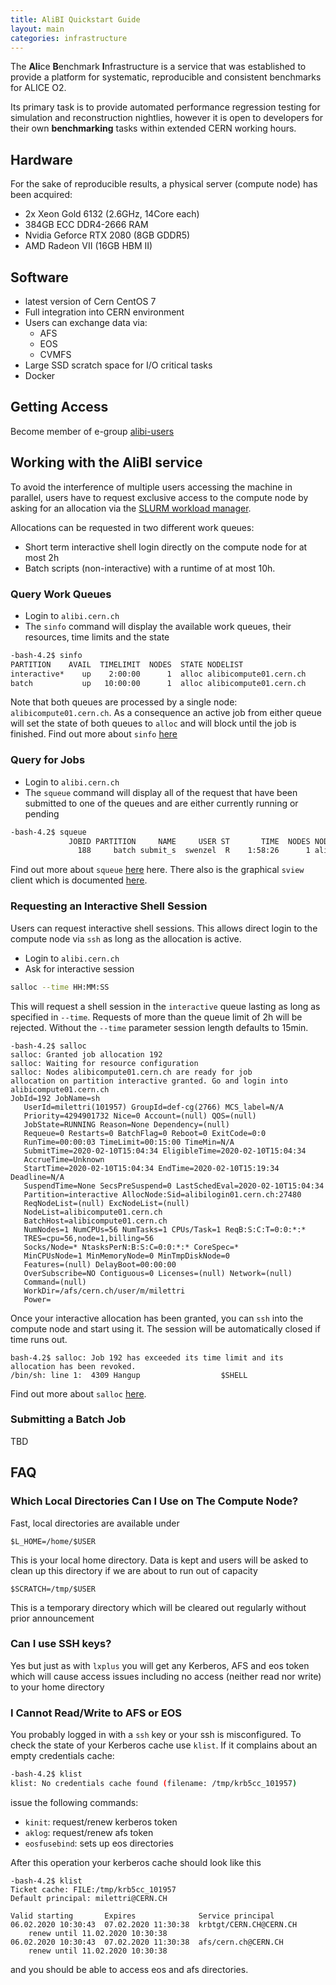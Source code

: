 ```yaml
---
title: AliBI Quickstart Guide 
layout: main
categories: infrastructure
---
```



The **Ali**ce **B**enchmark **I**nfrastructure is a service that was established to provide a platform for systematic, reproducible and consistent benchmarks for ALICE O2.

Its primary task is to provide automated performance regression testing for simulation and reconstruction nightlies, however it is open to developers for their own **benchmarking** tasks within extended CERN working hours.

## Hardware
For the sake of reproducible results, a physical server (compute node) has been acquired:
* 2x Xeon Gold 6132 (2.6GHz, 14Core each)
* 384GB ECC DDR4-2666 RAM
* Nvidia Geforce RTX 2080 (8GB GDDR5)
* AMD Radeon VII (16GB HBM II)

## Software
* latest version of Cern CentOS 7
* Full integration into CERN environment
* Users can exchange data via:
    * AFS
    * EOS
    * CVMFS
* Large SSD scratch space for I/O critical tasks
* Docker 

## Getting Access
Become member of e-group [alibi-users](https://e-groups.cern.ch/)

## Working with the AliBI service
To avoid the interference of multiple users accessing the machine in parallel, users have to request exclusive access to the compute node by asking for an allocation via the [SLURM workload manager](https://slurm.schedmd.com/).

Allocations can be requested in two different work queues:
* Short term interactive shell login directly on the compute node for at most 2h
* Batch scripts (non-interactive) with a runtime of at most 10h.

### Query Work Queues
* Login to `alibi.cern.ch`
* The `sinfo` command will display the available work queues, their resources, time limits and the state 
```bash
-bash-4.2$ sinfo
PARTITION    AVAIL  TIMELIMIT  NODES  STATE NODELIST
interactive*    up    2:00:00      1  alloc alibicompute01.cern.ch
batch           up   10:00:00      1  alloc alibicompute01.cern.ch
```
Note that both queues are processed by a single node: `alibicompute01.cern.ch`. As a consequence an active job from either queue will set the state of both queues to `alloc` and will block until the job is finished.
Find out more about `sinfo` [here](https://slurm.schedmd.com/sinfo.html)

### Query for Jobs
* Login to `alibi.cern.ch`
* The `squeue` command will display all of the request that have been submitted to one of the queues and are either currently running or pending
```bash
-bash-4.2$ squeue 
             JOBID PARTITION     NAME     USER ST       TIME  NODES NODELIST(REASON)
               188     batch submit_s  swenzel  R    1:58:26      1 alibicompute01.cern.ch

```
Find out more about `squeue` [here](https://slurm.schedmd.com/squeue.html) here. There also is the graphical `sview` client which is documented [here](https://slurm.schedmd.com/sview.html).

### Requesting an Interactive Shell Session
Users can request interactive shell sessions. This allows direct login to the compute node via `ssh` as long as the allocation is active. 
* Login to `alibi.cern.ch`
* Ask for interactive session
```bash
salloc --time HH:MM:SS
```
This will request a shell session in the `interactive` queue lasting as long as specified in `--time`. Requests of more than the queue limit of 2h will be rejected. Without the `--time` parameter session length defaults to 15min.

```
-bash-4.2$ salloc 
salloc: Granted job allocation 192
salloc: Waiting for resource configuration
salloc: Nodes alibicompute01.cern.ch are ready for job
allocation on partition interactive granted. Go and login into alibicompute01.cern.ch
JobId=192 JobName=sh
   UserId=milettri(101957) GroupId=def-cg(2766) MCS_label=N/A
   Priority=4294901732 Nice=0 Account=(null) QOS=(null)
   JobState=RUNNING Reason=None Dependency=(null)
   Requeue=0 Restarts=0 BatchFlag=0 Reboot=0 ExitCode=0:0
   RunTime=00:00:03 TimeLimit=00:15:00 TimeMin=N/A
   SubmitTime=2020-02-10T15:04:34 EligibleTime=2020-02-10T15:04:34
   AccrueTime=Unknown
   StartTime=2020-02-10T15:04:34 EndTime=2020-02-10T15:19:34 Deadline=N/A
   SuspendTime=None SecsPreSuspend=0 LastSchedEval=2020-02-10T15:04:34
   Partition=interactive AllocNode:Sid=alibilogin01.cern.ch:27480
   ReqNodeList=(null) ExcNodeList=(null)
   NodeList=alibicompute01.cern.ch
   BatchHost=alibicompute01.cern.ch
   NumNodes=1 NumCPUs=56 NumTasks=1 CPUs/Task=1 ReqB:S:C:T=0:0:*:*
   TRES=cpu=56,node=1,billing=56
   Socks/Node=* NtasksPerN:B:S:C=0:0:*:* CoreSpec=*
   MinCPUsNode=1 MinMemoryNode=0 MinTmpDiskNode=0
   Features=(null) DelayBoot=00:00:00
   OverSubscribe=NO Contiguous=0 Licenses=(null) Network=(null)
   Command=(null)
   WorkDir=/afs/cern.ch/user/m/milettri
   Power=
```

Once your interactive allocation has been granted, you can `ssh` into the compute node and start using it. The session will be automatically closed if time runs out.
```
bash-4.2$ salloc: Job 192 has exceeded its time limit and its allocation has been revoked.
/bin/sh: line 1:  4309 Hangup                  $SHELL
```

Find out more about `salloc` [here](https://slurm.schedmd.com/salloc.html).

### Submitting a Batch Job
TBD

## FAQ

### Which Local Directories Can I Use on The Compute Node?
Fast, local directories are available under
```
$L_HOME=/home/$USER
```
This is your local home directory. Data is kept and users will be asked to clean up this directory if we are about to run out of capacity
```
$SCRATCH=/tmp/$USER
```
This is a temporary directory which will be cleared out regularly without prior announcement

### Can I use SSH keys?
Yes but just as with `lxplus` you will get any Kerberos, AFS and eos token which will cause access issues including no access (neither read nor write) to your home directory

### I Cannot Read/Write to AFS or EOS
You probably logged in with a `ssh` key or your ssh is misconfigured. 
To check the state of your Kerberos cache use `klist`. If it complains about an empty credentials cache:
```bash
-bash-4.2$ klist
klist: No credentials cache found (filename: /tmp/krb5cc_101957)
```

issue the following commands:
* `kinit`: request/renew kerberos token
* `aklog`: request/renew afs token
* `eosfusebind`: sets up eos directories

After this operation your kerberos cache should look like this 
```
-bash-4.2$ klist
Ticket cache: FILE:/tmp/krb5cc_101957
Default principal: milettri@CERN.CH

Valid starting       Expires              Service principal
06.02.2020 10:30:43  07.02.2020 11:30:38  krbtgt/CERN.CH@CERN.CH
	renew until 11.02.2020 10:30:38
06.02.2020 10:30:43  07.02.2020 11:30:38  afs/cern.ch@CERN.CH
	renew until 11.02.2020 10:30:38
```
and you should be able to access eos and afs directories.

